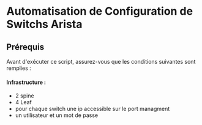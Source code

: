 # Automatisation de Configuration de Switchs Arista

## Prérequis

Avant d'exécuter ce script, assurez-vous que les conditions suivantes sont remplies :

#### Infrastructure :

- 2 spine 
- 4 Leaf
- pour chaque switch une ip accessible sur le port managment
- un utilisateur et un mot de passe
